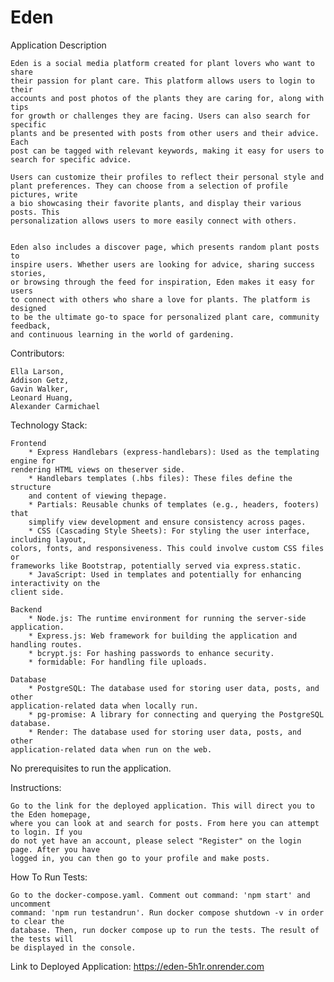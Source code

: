 # Eden 
Application Description

    Eden is a social media platform created for plant lovers who want to share 
    their passion for plant care. This platform allows users to login to their 
    accounts and post photos of the plants they are caring for, along with tips 
    for growth or challenges they are facing. Users can also search for specific
    plants and be presented with posts from other users and their advice. Each 
    post can be tagged with relevant keywords, making it easy for users to 
    search for specific advice.

	Users can customize their profiles to reflect their personal style and 
    plant preferences. They can choose from a selection of profile pictures, write 
    a bio showcasing their favorite plants, and display their various posts. This 
    personalization allows users to more easily connect with others.


	Eden also includes a discover page, which presents random plant posts to 
    inspire users. Whether users are looking for advice, sharing success stories,
    or browsing through the feed for inspiration, Eden makes it easy for users 
    to connect with others who share a love for plants. The platform is designed 
    to be the ultimate go-to space for personalized plant care, community feedback, 
    and continuous learning in the world of gardening.

Contributors:

    Ella Larson,
    Addison Getz,
    Gavin Walker,
    Leonard Huang,
    Alexander Carmichael

Technology Stack: 

    Frontend
        * Express Handlebars (express-handlebars): Used as the templating engine for 
	rendering HTML views on theserver side.
		* Handlebars templates (.hbs files): These files define the structure
  		and content of viewing thepage.
  		* Partials: Reusable chunks of templates (e.g., headers, footers) that 
   		simplify view development and ensure consistency across pages.
	    * CSS (Cascading Style Sheets): For styling the user interface, including layout, 
 	colors, fonts, and responsiveness. This could involve custom CSS files or 
  	frameworks like Bootstrap, potentially served via express.static.
	    * JavaScript: Used in templates and potentially for enhancing interactivity on the 
 	client side.
    
    Backend
        * Node.js: The runtime environment for running the server-side application.
        * Express.js: Web framework for building the application and handling routes.
        * bcrypt.js: For hashing passwords to enhance security.
        * formidable: For handling file uploads.
	
    Database
        * PostgreSQL: The database used for storing user data, posts, and other 
	application-related data when locally run.
        * pg-promise: A library for connecting and querying the PostgreSQL database.
	    * Render: The database used for storing user data, posts, and other 
 	application-related data when run on the web.

No prerequisites to run the application.

Instructions: 

    Go to the link for the deployed application. This will direct you to the Eden homepage, 
    where you can look at and search for posts. From here you can attempt to login. If you 
    do not yet have an account, please select "Register" on the login page. After you have 
    logged in, you can then go to your profile and make posts.

How To Run Tests:

    Go to the docker-compose.yaml. Comment out command: 'npm start' and uncomment
    command: 'npm run testandrun'. Run docker compose shutdown -v in order to clear the
    database. Then, run docker compose up to run the tests. The result of the tests will
    be displayed in the console.

Link to Deployed Application: https://eden-5h1r.onrender.com
